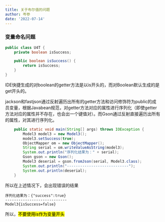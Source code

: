 ```yaml
---
title: 关于布尔值的问题
author: 岑参
date: '2022-07-14'
---
```


### 变量命名问题
```java
public class U4T {
    private boolean isSuccess;

    public boolean isSuccess() {
        return isSuccess;
    }
}
```
IDE快捷生成的对boolean的getter方法是以is开头的，而对Boolean默认生成的是get开头的。

jackson和fastjson通过反射遍历出所有的getter方法和访问修饰符为public的成员变量，根据Javabean规范，对getter方法对应的属性进行序列化（即使getter方法对应的属性并不存在，也会出一个键值对）。而Gson通过反射直接遍历出所有的属性，对其进行序列化。
```java
    public static void main(String[] args) throws IOException {
        Model3 model3 = new Model3();
        model3.setSuccess(true);
        ObjectMapper om = new ObjectMapper();
        String serial = om.writeValueAsString(model3);
        System.out.println("序列化结果为：" + serial);
        Gson gson = new Gson();
        Model3 deserial = gson.fromJson(serial, Model3.class);
        System.out.println("----------------------------");
        System.out.println(deserial);
    }
```
所以在上述情况下，会出现错误的结果
```shell
序列化结果为：{"success":true}
----------------------------
Model3{isSuccess=false}
```

所以，<mark>不要使用is作为变量开头</mark>